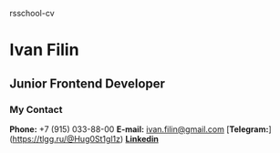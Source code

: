 rsschool-cv

# Ivan Filin

## Junior Frontend Developer

### My Contact

**Phone:** +7 (915) 033-88-00
**E-mail:** ivan.filin@gmail.com
[**Telegram:**] (https://tlgg.ru/@Hug0St1gl1z)
[**Linkedin**](https://www.linkedin.com/in/ivanfilin3b6a4996/)



